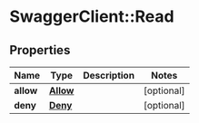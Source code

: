 # SwaggerClient::Read

## Properties
Name | Type | Description | Notes
------------ | ------------- | ------------- | -------------
**allow** | [**Allow**](Allow.md) |  | [optional] 
**deny** | [**Deny**](Deny.md) |  | [optional] 



